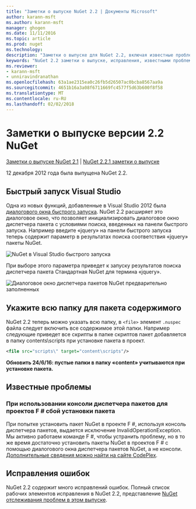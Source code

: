 ```yaml
---
title: "Заметки о выпуске NuGet 2.2 | Документы Microsoft"
author: karann-msft
ms.author: karann-msft
manager: ghogen
ms.date: 11/11/2016
ms.topic: article
ms.prod: nuget
ms.technology: 
description: "Заметки о выпуске для NuGet 2.2, включая известные проблемы, исправленные ошибки, добавленные функции и DCR."
keywords: "NuGet 2.2 заметки о выпуске, исправления, известными проблемами, добавлены функции, DCR"
ms.reviewer:
- karann-msft
- unniravindranathan
ms.openlocfilehash: 63a1ae2315ea0c26fb5d26507ac0bcba8567aa9a
ms.sourcegitcommit: 4651b16a3a08f6711669fc4577f5d63b600f8f58
ms.translationtype: MT
ms.contentlocale: ru-RU
ms.lasthandoff: 02/02/2018
---
```

# <a name="nuget-22-release-notes"></a>Заметки о выпуске версии 2.2 NuGet

[Заметки о выпуске NuGet 2.1](../release-notes/nuget-2.1.md) | [NuGet 2.2.1 заметки о выпуске](../release-notes/nuget-2.2.1.md)

12 декабря 2012 года была выпущена NuGet 2.2.

## <a name="visual-studio-quick-launch"></a>Быстрый запуск Visual Studio
Одна из новых функций, добавленные в Visual Studio 2012 была [диалогового окна быстрого запуска](/visualstudio/ide/reference/quick-launch-environment-options-dialog-box). NuGet 2.2 расширяет это диалоговое окно, что позволяет инициализировать диалоговое окно диспетчера пакета с условиями поиска, введенных на панели быстрого запуска. Например введите «jquery» на панели быстрого запуска теперь содержит параметр в результатах поиска соответствия «jquery» пакеты NuGet.

![NuGet в Visual Studio быстрого запуска](./media/quick-launch.png)

При выборе этого параметра приведет к запуску результатов поиска диспетчера пакета Стандартная NuGet для термина «jquery».

![Диалоговое окно диспетчера пакетов NuGet предварительно заполненных](./media/pkg-mgr-search-from-quick-launch.png)

## <a name="specify-entire-folder-for-package-contents"></a>Укажите всю папку для пакета содержимого
NuGet 2.2 теперь можно указать всю папку, в `<file>` элемент `.nuspec` файла следует включить все содержимое этой папки. Например следующие приведет все скрипты в папке скриптов пакет добавляется в папку contents\scripts при установке пакета в проект.

```xml
<file src="scripts\" target="content\scripts"/>
```

**Обновить 24/6/16: пустые папки в папку «content» учитываются при установке пакета.**

## <a name="known-issues"></a>Известные проблемы

### <a name="package-installation-fails-for-f-projects-when-using-the-package-manager-console"></a>При использовании консоли диспетчера пакетов для проектов F # сбой установки пакета
При попытке установить пакет NuGet в проекте F #, используя консоль диспетчера пакетов, выдается исключение InvalidOperationException. Мы активно работаем команде F #, чтобы устранить проблему, но в то же время достаточно установить пакеты NuGet в проектов F # с помощью диалогового окна диспетчера пакетов NuGet, а не консоли. [Дополнительные сведения можно найти на сайте CodePlex](http://nuget.codeplex.com/workitem/2873).


## <a name="bug-fixes"></a>Исправления ошибок
NuGet 2.2 содержит много исправлений ошибок. Полный список рабочих элементов исправления в NuGet 2.2, представление [NuGet отслеживания проблем в этом выпуске](http://nuget.codeplex.com/workitem/list/advanced?keyword=&status=Closed&type=All&priority=All&release=NuGet%202.2&assignedTo=All&component=All&sortField=LastUpdatedDate&sortDirection=Descending&page=0).
